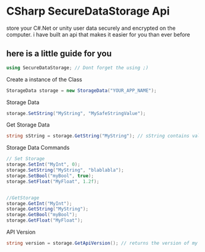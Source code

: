 # CSharp SecureDataStorage Api
store your C#.Net or unity user data securely and encrypted on the computer. i have built an api that makes it easier for you than ever before 

## here is a little guide for you
```csharp
using SecureDataStorage; // Dont forget the using ;)
```

Create a instance of the Class
```csharp
StorageData storage = new StorageData("YOUR_APP_NAME"); 
```

Storage Data
```csharp
storage.SetString("MyString", "MySafeStringValue");
```

Get Storage Data
```csharp
string sString = storage.GetString("MyString"); // sString contains value "MySafeStringValue"
```

Storage Data Commands
```csharp
// Set Storage
storage.SetInt("MyInt", 0);
storage.SetString("MyString", "blablabla");
storage.SetBool("myBool", true);
storage.SetFloat("MyFloat", 1.2f);


//GetStorage
storage.GetInt("MyInt");
storage.GetString("MyString");
storage.GetBool("myBool");
storage.GetFloat("MyFloat");
```

API Version
```csharp
string version = storage.GetApiVersion(); // returns the version of my Api
```

